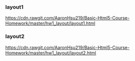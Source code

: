 ### layout1
https://cdn.rawgit.com/AaronHsu219/Basic-Html5-Course-Homework/master/hw1_layout/layout1.html
### layout2
https://cdn.rawgit.com/AaronHsu219/Basic-Html5-Course-Homework/master/hw1_layout/layout2.html